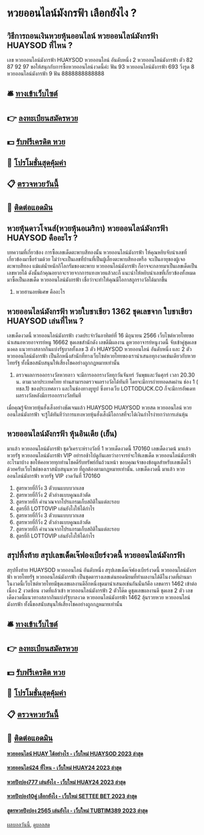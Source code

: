 # หวยออนไลน์มังกรฟ้า เลือกยังไง ?
## วิธีการถอนเงินหวยหุ้นออนไลน์ หวยออนไลน์มังกรฟ้า HUAYSOD ที่ไหน ?
เลข หวยออนไลน์มังกรฟ้า HUAYSOD หวยออนไลน์ อันดับหนึ่ง 2 หวยออนไลน์มังกรฟ้า ตัว 82 87 92 97
ขอให้สนุกกับการซื้อหวยออนไลน์งวดนี้ค่ะ
ฟัน 93 หวยออนไลน์มังกรฟ้า 693
วิ่งรูด 8 หวยออนไลน์มังกรฟ้า 9
ฟัน 8888888888888

## 🛎 [ทางเข้าเว็บไซต์](https://bit.ly/3BG5bNw)
## 👉 [ลงทะเบียนสมัครหวย](https://bit.ly/3BG5bNw)
## 💵 [รับฟรีเครดิต หวย](https://bit.ly/3C3mvgS)
## 👑 [โปรโมชั่นสุดคุ้มค่า](https://bit.ly/3C3mvgS)
## 📋 [ตรวจหวยวันนี้](https://bit.ly/3C3mvgS)
## 📱 [ติดต่อแอดมิน](https://bit.ly/3C3mvgS)

## หวยหุ้นดาวโจนส์(หวยหุ้นอเมริกา) หวยออนไลน์มังกรฟ้า HUAYSOD คืออะไร ?
บทความที่เกี่ยวข้อง
การซื้อเลขเด็ดตะพาบสีทองนั้น หวยออนไลน์มังกรฟ้า ให้คุณหยิบจับนำเลขที่เกี่ยวข้องมาซื้อร่วมด้วย ไม่ว่าจะเป็นเลขที่บ้านที่เป็นผู้เลี้ยงตะพาบสีทองหรือ จะเป็นอายุของผู้เจอตะพาบสีทอง แม้แต่น้ำหนักกิโลกรัมของตะพาบ หวยออนไลน์มังกรฟ้า ก็อาจจะกลายมาเป็นเลขเด็ดเป็นเลขหวยได้ ดังนั้นถ้าคุณอยากจะรวยจากการแทงหวยแล้วละก็ แนะนำให้หยิบนำเลขที่เกี่ยวข้องทั้งหมดมาซื้อเป็นเลขเด็ด หวยออนไลน์มังกรฟ้า เชื่อว่าจะทำให้คุณมีโอกาสถูกรางวัลได้มากขึ้น
1. หวยฮานอยพิเศษ คืออะไร

## หวยออนไลน์มังกรฟ้า หวยใบชาเขียว 1362 ชุดเลขจาก ใบชาเขียว HUAYSOD เล่นที่ไหน ?
เลขเด็ดงวดนี้ หวยออนไลน์มังกรฟ้า งวดประจำวันอาทิตย์ที่ 16 มิถุนายน 2566 เว็บไซต์หวยไทยขอนำเสนอหวยอาจารย์หนู 16662 ชุดเลขสำนักดัง เลขดีมีผลงาน ดูหวยอาจารย์หนูงวดนี้ จับเข้าคู่ชุดเลขมงคล แนวทางสลากกินแบ่งรัฐบาลทั้งเลข 3 ตัว HUAYSOD หวยออนไลน์ อันดับหนึ่ง และ 2 ตัว หวยออนไลน์มังกรฟ้า เป็นอีกหนึ่งสำนักที่ทางเว็บไซต์หวยไทยของเรานำเสนอทุกงวดเช่นเดียวกับหวยไทยรัฐ ทั้งนี้ขอสนับสนุนให้เสี่ยงโชคอย่างถูกกฎหมายเท่านั้น
1. ตรวจผลการออกรางวัลหวยลาว จะมีการออกรางวัลทุกวันจันทร์ วันพุธและวันศุกร์ เวลา 20.30 น. ตามเวลาประเทศไทย ท่านสามารถตรวจผลรางวัลได้ทันที โดยจะมีการถ่ายทอดสดผ่าน ช่อง 1 ( ทชล.1) ของประเทศลาว และในช่องทางยูทูป ซึ่งทางเว็บ LOTTODUCK.CO ก็จะมีการอัพเดทผลรางวัลหลังมีการออกรางวัลทันที

เมื่อคุณรู้จักหวยหุ้นฮั่งเส็งอย่างชัดเจนแล้ว HUAYSOD HUAYSOD หวยสด หวยออนไลน์ หวยออนไลน์มังกรฟ้า จะรู้ได้ทันทีว่าการแทงหวยหุ้นฮั่งเส็งมีโอกาสที่จะได้เงินกำไรง่ายกว่าการเล่นหุ้น

## หวยออนไลน์มังกรฟ้า หุ้นอินเดีย (เย็น)
มาแล้ว หวยออนไลน์มังกรฟ้า ชุดวิเคราะห์รางวัลที่ 1 หวยเด็ดงวดนี้ 170160 เลขเด็ดงวดน้ มาแล้ว หวยรัฐ หวยออนไลน์มังกรฟ้า VIP อย่ารอช้าไปดูกันเลยว่าอาจารย์จะให้เลขเด็ด หวยออนไลน์มังกรฟ้า อะไรมาบ้าง ขอให้คอหวยทุกท่านโชคดีรับทรัพย์กันถ้วนหน้า
ขอบคุณเจ้าของข้อมูลสำหรับเลขเด็ดไว้ ด้วยครับเว็บไซต์ของเราสนับสนุนหวย ที่ถูกต้องตามกฏหมายเท่านั้น.
เลขเด็ดงวดนี้ มาแล้ว หวยออนไลน์มังกรฟ้า หวยรัฐ VIP งวดวันที่ 170160
1. สูตรหวยยี่กีวิ่ง 3 ตัวบนแบบบวกเลข
2. สูตรหวยยี่กีวิ่ง 2 ตัวล่างแบบคูณแล้วตัด
3. สูตรหวยยี่กี คำนวณจากโปรแกรมเก็บสถิติในแต่ละรอบ
4. สูตรยี่กี LOTTOVIP เล่นยังไงให้ได้กำไร
5. สูตรหวยยี่กีวิ่ง 3 ตัวบนแบบบวกเลข
6. สูตรหวยยี่กีวิ่ง 2 ตัวล่างแบบคูณแล้วตัด
7. สูตรหวยยี่กี คำนวณจากโปรแกรมเก็บสถิติในแต่ละรอบ
8. สูตรยี่กี LOTTOVIP เล่นยังไงให้ได้กำไร

## สรุปทิ้งท้าย สรุปเลขเด็ดเจ๊ฟองเบียร์งวดนี้ หวยออนไลน์มังกรฟ้า
สรุปทิ้งท้าย HUAYSOD หวยออนไลน์ อันดับหนึ่ง สรุปเลขเด็ดเจ๊ฟองเบียร์งวดนี้ หวยออนไลน์มังกรฟ้า หวยไทยรัฐ หวยออนไลน์มังกรฟ้า เป็นชุดตารางเลขเด่นยอดนิยมที่ทำผลงานได้ดีในงวดที่ผ่านมา ในงวดนี้เว็บไซต์หวยไทยมีชุดเลขผลงานดีอีกหนึ่งชุดมานำเสนอเช่นกันนั่นก้คือ เลขดารา 1462 เข้าต่อเนื่อง 2 งวดซ้อน งวดที่แล้วเข้า หวยออนไลน์มังกรฟ้า 2 ตัวโต๊ด ดูชุดเลขผลงานดี ชุดเลข 2 ตัว เลขเด็ดงวดนี้แนวทางสลากกินแบ่งรัฐบาลงวด หวยออนไลน์มังกรฟ้า 1462 ลุ้นรวยหวย หวยออนไลน์มังกรฟ้า ทั้งนี้ขอสนับสนุนให้เสี่ยงโชคอย่างถูกกฎหมายเท่านั้น

## 🛎 [ทางเข้าเว็บไซต์](https://bit.ly/3BG5bNw)
## 👉 [ลงทะเบียนสมัครหวย](https://bit.ly/3BG5bNw)
## 💵 [รับฟรีเครดิต หวย](https://bit.ly/3C3mvgS)
## 👑 [โปรโมชั่นสุดคุ้มค่า](https://bit.ly/3C3mvgS)
## 📋 [ตรวจหวยวันนี้](https://bit.ly/3C3mvgS)
## 📱 [ติดต่อแอดมิน](https://bit.ly/3C3mvgS)

#### [หวยออนไลน์ HUAY ได้อย่างไร - เว็บใหม่ HUAYSOD 2023 ล่าสุด](https://atom.io/themes/หวยออนไลน์%20huay%20ได้อย่างไร%20-%20เว็บใหม่%20huaysod%202023%20ล่าสุด)
#### [หวยออนไลน์24 ที่ไหน - เว็บใหม่ HUAY24 2023 ล่าสุด](https://atom.io/themes/หวยออนไลน์24%20ที่ไหน%20-%20เว็บใหม่%20huay24%202023%20ล่าสุด)
#### [หวยปิงปอง777 เล่นยังไง - เว็บใหม่ HUAY24 2023 ล่าสุด](https://atom.io/themes/หวยปิงปอง777%20เล่นยังไง%20-%20เว็บใหม่%20huay24%202023%20ล่าสุด)
#### [หวยปิงปอง10คู่ เลือกยังไง - เว็บใหม่ SETTEE BET 2023 ล่าสุด](https://atom.io/themes/หวยปิงปอง10คู่%20เลือกยังไง%20-%20เว็บใหม่%20settee%20bet%202023%20ล่าสุด)
#### [สูตรหวยปิงปอง 2565 เล่นยังไง - เว็บใหม่ TUBTIM389 2023 ล่าสุด](https://atom.io/themes/สูตรหวยปิงปอง%202565%20เล่นยังไง%20-%20เว็บใหม่%20tubtim389%202023%20ล่าสุด)

[ผลบอลวันนี้](https://siamsport.tv "ผลบอลวันนี้"), [ดูบอลสด](https://siamsport.tv/ดูบอลสด "ดูบอลสด")